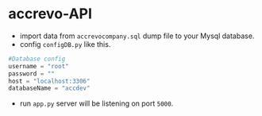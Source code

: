 # accrevo-API
  - import data from `accrevocompany.sql` dump file to your Mysql database.
  - config `configDB.py` like this.
  ```py
  #Database config
username = "root"
password = ""
host = "localhost:3306"
databaseName = "accdev"
```
  - run `app.py` 
  server will be listening on port `5000`.
